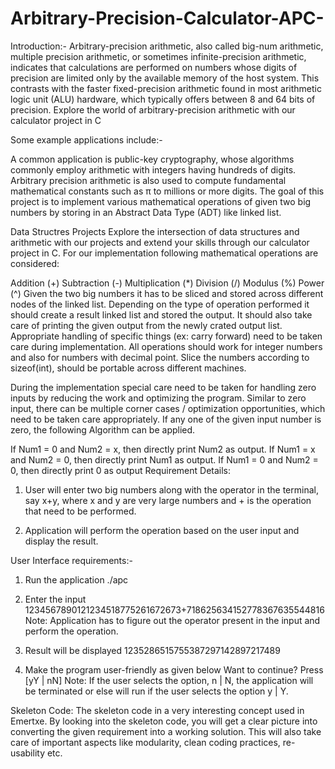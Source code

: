 # Arbitrary-Precision-Calculator-APC-
Introduction:-
Arbitrary-precision arithmetic, also called big-num arithmetic, multiple precision arithmetic, or sometimes infinite-precision arithmetic, indicates that calculations are performed on numbers whose digits of precision are limited only by the available memory of the host system. This contrasts with the faster fixed-precision arithmetic found in most arithmetic logic unit (ALU) hardware, which typically offers between 8 and 64 bits of precision. Explore the world of arbitrary-precision arithmetic with our calculator project in C

 

Some example applications include:-

A common application is public-key cryptography, whose algorithms commonly employ arithmetic with integers having hundreds of digits.
Arbitrary precision arithmetic is also used to compute fundamental mathematical constants such as π to millions or more digits.
The goal of this project is to implement various mathematical operations of given two big numbers by storing in an Abstract Data Type (ADT) like linked list.

 

Data Structres Projects Explore the intersection of data structures and arithmetic with our projects and extend your skills through our calculator project in C. For our implementation following mathematical operations are considered: 

Addition (+)
Subtraction (-)
Multiplication (*)
Division (/)
Modulus (%)
Power (^)
Given the two big numbers it has to be sliced and stored across different nodes of the linked list. Depending on the type of operation performed it should create a result linked list and stored the output. It should also take care of printing the given output from the newly crated output list. Appropriate handling of specific things (ex: carry forward) need to be taken care during implementation. All operations should work for integer numbers and also for numbers with decimal point. Slice the numbers according to sizeof(int), should be portable across different machines.

During the implementation special care need to be taken for handling zero inputs by reducing the work and optimizing the program. Similar to zero input, there can be multiple corner cases / optimization opportunities, which need to be taken care appropriately. If any one of the given input number is zero, the following Algorithm can be applied. 

If Num1 = 0 and Num2 = x, then directly print Num2 as output.
If Num1 = x and Num2 = 0, then directly print Num1 as output.
If Num1 = 0 and Num2 = 0, then directly print 0 as output
Requirement Details:
1. User will enter two big numbers along with the operator in the terminal, say x+y, where x and y are very large numbers and + is the operation that need to be performed.

2. Application will perform the operation based on the user input and display the result.

 

User Interface requirements:-

 

1. Run the application
    ./apc

 

2. Enter the input    1234567890121234518775261672673+718625634152778367635544816
Note: Application has to figure out the operator present in the input and perform the operation.

 

3. Result will be displayed
 1235286515755387297142897217489

 

4. Make the program user-friendly as given below
Want to continue? Press [yY | nN]
Note: If the user selects the option, n | N, the application will be terminated or else will run if the user selects the      option y | Y.

Skeleton Code:
The skeleton code in a very interesting concept used in Emertxe. By looking into the skeleton code, you will get a clear picture into converting the given requirement into a working solution. This will also take care of important aspects like modularity, clean coding practices, re-usability etc.
